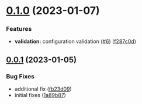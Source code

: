 # [0.1.0](https://github.com/EncyclopediaGalactica/RestApiSdkGenerator/compare/0.0.1...0.1.0) (2023-01-07)


### Features

* **validation:** configuration validation ([#6](https://github.com/EncyclopediaGalactica/RestApiSdkGenerator/issues/6)) ([f287c0d](https://github.com/EncyclopediaGalactica/RestApiSdkGenerator/commit/f287c0df331524a2b51f41f1b1e78f9263737169))

## [0.0.1](https://github.com/EncyclopediaGalactica/RestApiSdkGenerator/compare/0.0.0...0.0.1) (2023-01-05)


### Bug Fixes

* additional fix ([fb23d09](https://github.com/EncyclopediaGalactica/RestApiSdkGenerator/commit/fb23d09ba435866d86ce287397b1509d4915fa13))
* initial fixes ([1a89b87](https://github.com/EncyclopediaGalactica/RestApiSdkGenerator/commit/1a89b87310346a1bcf225733d021ed34a927b405))
